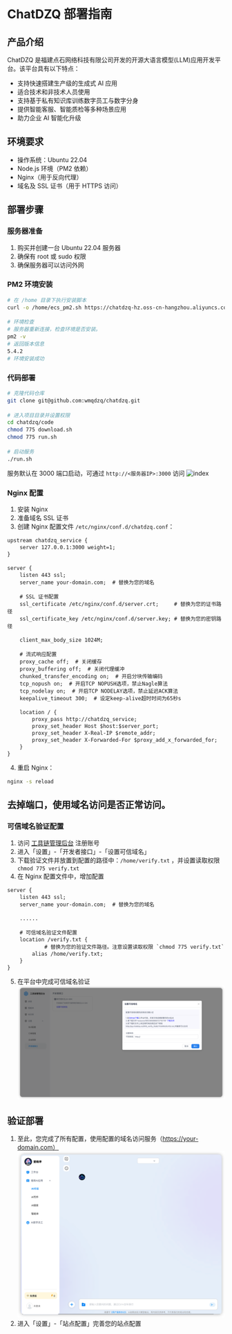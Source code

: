 # ChatDZQ 部署指南

## 产品介绍

ChatDZQ 是福建点石网络科技有限公司开发的开源大语言模型(LLM)应用开发平台。该平台具有以下特点：

- 支持快速搭建生产级的生成式 AI 应用
- 适合技术和非技术人员使用
- 支持基于私有知识库训练数字员工与数字分身
- 提供智能客服、智能质检等多种场景应用
- 助力企业 AI 智能化升级

## 环境要求

- 操作系统：Ubuntu 22.04
- Node.js 环境（PM2 依赖）
- Nginx（用于反向代理）
- 域名及 SSL 证书（用于 HTTPS 访问）

## 部署步骤

### 服务器准备
1. 购买并创建一台 Ubuntu 22.04 服务器
2. 确保有 root 或 sudo 权限
3. 确保服务器可以访问外网

### PM2 环境安装
```bash
# 在 /home 目录下执行安装脚本
curl -o /home/ecs_pm2.sh https://chatdzq-hz.oss-cn-hangzhou.aliyuncs.com/code/shell/ecs_env/ecs_pm2.sh && chmod +x /home/ecs_pm2.sh && /home/ecs_pm2.sh

# 环境检查 
# 服务器重新连接，检查环境是否安装。
pm2 -v
# 返回版本信息
5.4.2 
# 环境安装成功
```

### 代码部署

```bash
# 克隆代码仓库
git clone git@github.com:wmqdzq/chatdzq.git

# 进入项目目录并设置权限
cd chatdzq/code
chmod 775 download.sh
chmod 775 run.sh

# 启动服务
./run.sh
```

服务默认在 3000 端口启动，可通过 `http://<服务器IP>:3000` 访问
![index](./images/index.png)



### Nginx 配置

1. 安装 Nginx
2. 准备域名 SSL 证书
3. 创建 Nginx 配置文件 `/etc/nginx/conf.d/chatdzq.conf`：

```nginx
upstream chatdzq_service {  
    server 127.0.0.1:3000 weight=1;
}

server {
    listen 443 ssl;
    server_name your-domain.com;  # 替换为您的域名

    # SSL 证书配置
    ssl_certificate /etc/nginx/conf.d/server.crt;     # 替换为您的证书路径
    ssl_certificate_key /etc/nginx/conf.d/server.key; # 替换为您的密钥路径

    client_max_body_size 1024M;

    # 流式响应配置
    proxy_cache off;  # 关闭缓存
    proxy_buffering off;  # 关闭代理缓冲
    chunked_transfer_encoding on;  # 开启分块传输编码
    tcp_nopush on;  # 开启TCP NOPUSH选项，禁止Nagle算法
    tcp_nodelay on;  # 开启TCP NODELAY选项，禁止延迟ACK算法
    keepalive_timeout 300;  # 设定keep-alive超时时间为65秒s

    location / {
        proxy_pass http://chatdzq_service;
        proxy_set_header Host $host:$server_port;
        proxy_set_header X-Real-IP $remote_addr;
        proxy_set_header X-Forwarded-For $proxy_add_x_forwarded_for;
    }
}
```

4. 重启 Nginx：
```bash
nginx -s reload
```

## 去掉端口，使用域名访问是否正常访问。


### 可信域名验证配置

1. 访问 [工具链管理后台](https://cloud.dzq.com) 注册账号
2. 进入「设置」-「开发者接口」-「设置可信域名」
3. 下载验证文件并放置到配置的路径中：`/home/verify.txt` ，并设置读取权限`chmod 775 verify.txt`
4. 在 Nginx 配置文件中，增加配置
```nginx
server {
    listen 443 ssl;
    server_name your-domain.com;  # 替换为您的域名

    ......

    # 可信域名验证文件配置
    location /verify.txt {
    		# 替换为您的验证文件路径。注意设置读取权限 `chmod 775 verify.txt`
        alias /home/verify.txt;  
    }
}
```
5. 在平台中完成可信域名验证
![index](./images/01.png)



## 验证部署
1. 至此，您完成了所有配置，使用配置的域名访问服务（https://your-domain.com）
![index](./images/02.png)
2. 进入「设置」-「站点配置」完善您的站点配置
